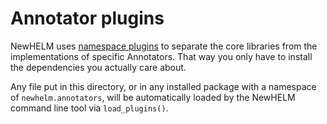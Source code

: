 # Annotator plugins

NewHELM uses [namespace plugins](../../docs/plugins.md) to separate the core libraries from the implementations of specific Annotators. That way you only have to install the dependencies you actually care about.

Any file put in this directory, or in any installed package with a namespace of `newhelm.annotators`, will be automatically loaded by the NewHELM command line tool via `load_plugins()`.

